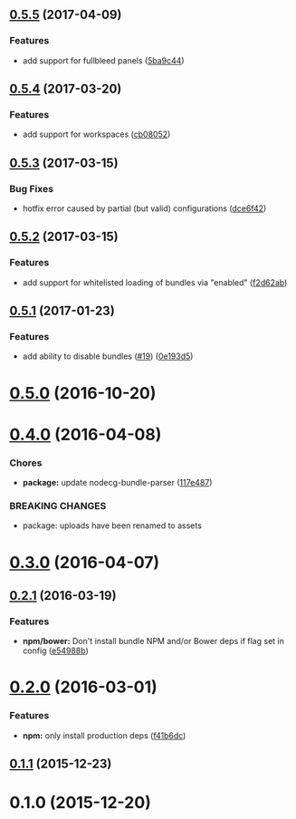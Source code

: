 <a name="0.5.5"></a>
## [0.5.5](https://github.com/nodecg/bundle-manager/compare/v0.5.4...v0.5.5) (2017-04-09)

### Features

* add support for fullbleed panels ([5ba9c44](https://github.com/nodecg/bundle-manager/commit/5ba9c44))



<a name="0.5.4"></a>
## [0.5.4](https://github.com/nodecg/bundle-manager/compare/v0.5.3...v0.5.4) (2017-03-20)


### Features

* add support for workspaces ([cb08052](https://github.com/nodecg/bundle-manager/commit/cb08052))



<a name="0.5.3"></a>
## [0.5.3](https://github.com/nodecg/bundle-manager/compare/v0.5.2...v0.5.3) (2017-03-15)


### Bug Fixes

* hotfix error caused by partial (but valid) configurations ([dce6f42](https://github.com/nodecg/bundle-manager/commit/dce6f42))



<a name="0.5.2"></a>
## [0.5.2](https://github.com/nodecg/bundle-manager/compare/v0.5.1...v0.5.2) (2017-03-15)


### Features

* add support for whitelisted loading of bundles via "enabled" ([f2d62ab](https://github.com/nodecg/bundle-manager/commit/f2d62ab))



<a name="0.5.1"></a>
## [0.5.1](https://github.com/nodecg/bundle-manager/compare/v0.5.0...v0.5.1) (2017-01-23)


### Features

* add ability to disable bundles ([#19](https://github.com/nodecg/bundle-manager/issues/19)) ([0e193d5](https://github.com/nodecg/bundle-manager/commit/0e193d5))



<a name="0.5.0"></a>
# [0.5.0](https://github.com/nodecg/bundle-manager/compare/v0.4.0...v0.5.0) (2016-10-20)



<a name="0.4.0"></a>
# [0.4.0](https://github.com/nodecg/bundle-manager/compare/v0.3.0...v0.4.0) (2016-04-08)


### Chores

* **package:** update nodecg-bundle-parser ([117e487](https://github.com/nodecg/bundle-manager/commit/117e487))


### BREAKING CHANGES

* package: uploads have been renamed to assets



<a name="0.3.0"></a>
# [0.3.0](https://github.com/nodecg/bundle-manager/compare/v0.2.1...v0.3.0) (2016-04-07)




<a name="0.2.1"></a>
## [0.2.1](https://github.com/nodecg/bundle-manager/compare/v0.2.0...v0.2.1) (2016-03-19)


### Features

* **npm/bower:** Don't install bundle NPM and/or Bower deps if flag set in config ([e54988b](https://github.com/nodecg/bundle-manager/commit/e54988b))



<a name="0.2.0"></a>
# [0.2.0](https://github.com/nodecg/bundle-manager/compare/v0.1.1...v0.2.0) (2016-03-01)


### Features

* **npm:** only install production deps ([f41b6dc](https://github.com/nodecg/bundle-manager/commit/f41b6dc))



<a name="0.1.1"></a>
## [0.1.1](https://github.com/nodecg/bundle-manager/compare/v0.1.0...v0.1.1) (2015-12-23)




<a name="0.1.0"></a>
# 0.1.0 (2015-12-20)




